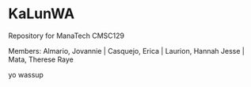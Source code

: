 # KaLunWA
Repository for ManaTech CMSC129

Members:
Almario, Jovannie |
Casquejo, Erica |
Laurion, Hannah Jesse |
Mata, Therese Raye

yo wassup
